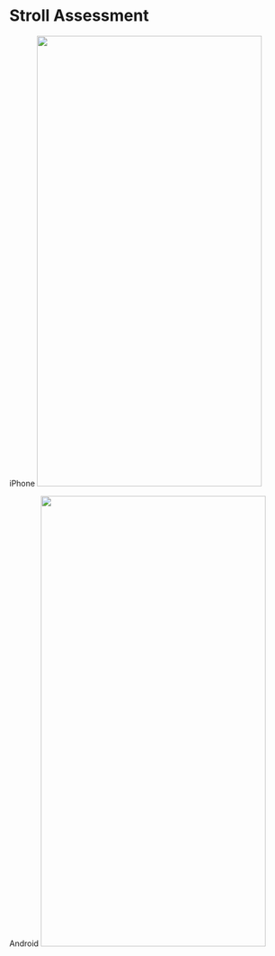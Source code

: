 # Stroll Assessment

iPhone
<img src="https://github.com/user-attachments/assets/88ced4b5-48f5-4e50-9d5b-b1f227c6c0e3" width="400" height="800" />

Android
<img src="https://github.com/user-attachments/assets/8f1d1d93-8e87-4423-8660-aa92f82447ab" width="400" height="800" />

